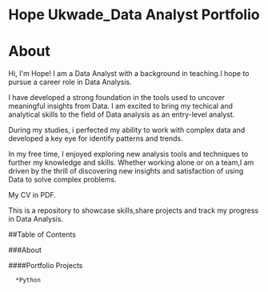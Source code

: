 # Hope Ukwade_Data Analyst Portfolio
# About
Hi, I'm Hope! I am a Data Analyst with a background in teaching.I hope to pursue a career role in Data Analysis.


I have developed a strong foundation in the tools used to uncover meaningful insights from Data. I am excited to bring my techical and analytical skills to the field of Data analysis as an entry-level analyst.


During my studies, i perfected my ability to work with complex data and developed a key eye for identify patterns and trends.

In my free time, I enjoyed exploring new analysis tools and techniques to further my knowledge and skills. Whether working alone or on a team,I am driven by the thrill of discovering new insights and satisfaction of using Data to solve complex problems.


My CV in PDF.


This is a repository to showcase skills,share projects and track my progress in Data Analysis.


##Table of Contents


  ###About

  
  ####Portfolio Projects

  
      *Python
       
